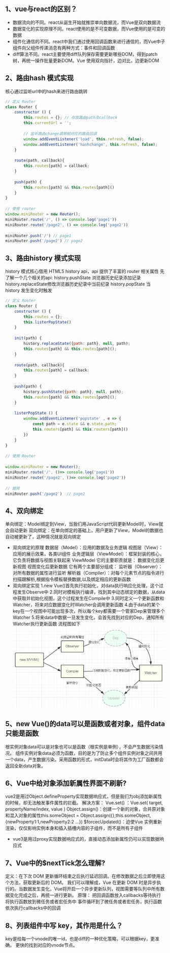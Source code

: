 ## 1、vue与react的区别？
* 数据流向的不同。react从诞生开始就推崇单向数据流，而Vue是双向数据流
* 数据变化的实现原理不同。react使用的是不可变数据，而Vue使用的是可变的数据
* 组件化通信的不同。react中我们通过使用回调函数来进行通信的，而Vue中子组件向父组件传递消息有两种方式：事件和回调函数
* diff算法不同。react主要使用diff队列保存需要更新哪些DOM，得到patch树，再统一操作批量更新DOM。Vue 使用双向指针，边对比，边更新DOM

## 2、路由hash 模式实现
核心通过监听url中的hash来进行路由跳转
```javascript
// 定义 Router
class Router {
    constructor () {
        this.routes = {}; // 存放路由path及callback
        this.currentUrl = '';
        
        // 监听路由change调用相对应的路由回调
        window.addEventListener('load', this.refresh, false);
        window.addEventListener('hashchange', this.refresh, false);
    }
    
    route(path, callback){
        this.routes[path] = callback;
    }
    
    push(path) {
        this.routes[path] && this.routes[path]()
    }
}

// 使用 router
window.miniRouter = new Router();
miniRouter.route('/', () => console.log('page1'))
miniRouter.route('/page2', () => console.log('page2'))

miniRouter.push('/') // page1
miniRouter.push('/page2') // page2
```

## 3、路由history 模式实现
history 模式核心借用 HTML5 history api，api 提供了丰富的 router 相关属性
先了解一个几个相关的api:
history.pushState 浏览器历史纪录添加记录
history.replaceState修改浏览器历史纪录中当前纪录
history.popState 当 history 发生变化时触发
```javascript
// 定义 Router
class Router {
    constructor () {
        this.routes = {};
        this.listerPopState()
    }
    
    init(path) {
        history.replaceState({path: path}, null, path);
        this.routes[path] && this.routes[path]();
    }
    
    route(path, callback){
        this.routes[path] = callback;
    }
    
    push(path) {
        history.pushState({path: path}, null, path);
        this.routes[path] && this.routes[path]();
    }
    
    listerPopState () {
        window.addEventListener('popstate' , e => {
            const path = e.state && e.state.path;
            this.routers[path] && this.routers[path]()
        })
    }
}

// 使用 Router

window.miniRouter = new Router();
miniRouter.route('/', ()=> console.log('page1'))
miniRouter.route('/page2', ()=> console.log('page2'))

// 跳转
miniRouter.push('/page2')  // page2
```

## 4、双向绑定
单向绑定：Model绑定到View，当我们用JavaScript代码更新Model时，View就会自动更新
双向绑定：在单向绑定的基础上，用户更新了View，Model的数据也自动被更新了，这种情况就是双向绑定
* 双向绑定的原理
数据层（Model）：应用的数据及业务逻辑
视图层（View）：应用的展示效果，各类UI组件
业务逻辑层（ViewModel）：框架封装的核心，它负责将数据与视图关联起来
ViewModel
它的主要职责就是：
数据变化后更新视图
视图变化后更新数据
它有两个主要部分组成：
监听器（Observer）：对所有数据的属性进行监听
解析器（Compiler）：对每个元素节点的指令进行扫描跟解析,根据指令模板替换数据,以及绑定相应的更新函数
* 双向绑定实现
1.new Vue()首先执行初始化，对data执行响应化处理，这个过程发生Observe中
2.同时对模板执行编译，找到其中动态绑定的数据，从data中获取并初始化视图，这个过程发生在Compile中
3.同时定义⼀个更新函数和Watcher，将来对应数据变化时Watcher会调用更新函数
4.由于data的某个key在⼀个视图中可能出现多次，所以每个key都需要⼀个管家Dep来管理多个Watcher
5.将来data中数据⼀旦发生变化，会首先找到对应的Dep，通知所有Watcher执行更新函数
流程图如下
![](./img/ViewModel.png) 

## 5、new Vue()的data可以是函数或者对象，组件data只能是函数
根实例对象data可以是对象也可以是函数（根实例是单例），不会产生数据污染情况。
组件实例对象data必须为函数，目的是为了防止多个组件实例对象之间共用一个data，产生数据污染。采用函数的形式，initData时会将其作为工厂函数都会返回全新data对象。

## 6、Vue中给对象添加新属性界面不刷新?
vue2是用过Object.defineProperty实现数据响应式，但是我们为obj添加新属性的时候，却无法触发事件属性的拦截。
解决方案：
Vue.set() ：Vue.set( target, propertyName/index, value )
Object.assign()：创建一个新的对象，合并原对象和混入对象的属性this.someObject = Object.assign({},this.someObject,{newProperty1:1,newProperty2:2 ...})
$forcecUpdated()：迫使Vue 实例重新渲染，仅仅影响实例本身和插入插槽内容的子组件，而不是所有子组件
* vue3是用过proxy实现数据响应式的，直接动态添加新属性仍可以实现数据响应式

## 7、Vue中的$nextTick怎么理解?
定义：在下次 DOM 更新循环结束之后执行延迟回调。在修改数据之后立即使用这个方法，获取更新后的 DOM。
我们可以理解成，Vue 在更新 DOM 时是异步执行的。当数据发生变化，Vue将开启一个异步更新队列，视图需要等队列中所有数据变化完成之后，再统一进行更新。
原理：
把回调函数放入callbacks等待执行
将执行函数放到微任务或者宏任务中
事件循环到了微任务或者宏任务，执行函数依次执行callbacks中的回调

## 8、列表组件中写 key，其作用是什么？
key是给每一个vnode的唯一id，也是diff的一种优化策略，可以根据key，更准确， 更快的找到对应的vnode节点。
























